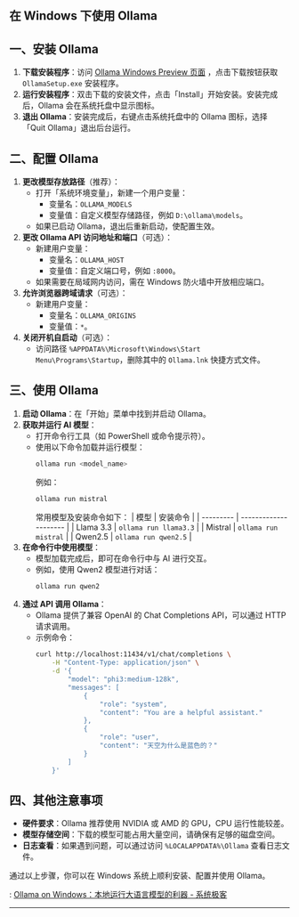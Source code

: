 

## 在 Windows 下使用 Ollama

## 一、安装 Ollama
1. **下载安装程序**：访问 [Ollama Windows Preview 页面](https://ollama.com/download/windows) ，点击下载按钮获取 `OllamaSetup.exe` 安装程序。
2. **运行安装程序**：双击下载的安装文件，点击「Install」开始安装。安装完成后，Ollama 会在系统托盘中显示图标。
3. **退出 Ollama**：安装完成后，右键点击系统托盘中的 Ollama 图标，选择「Quit Ollama」退出后台运行。

## 二、配置 Ollama
1. **更改模型存放路径**（推荐）：
   - 打开「系统环境变量」，新建一个用户变量：
     - 变量名：`OLLAMA_MODELS`
     - 变量值：自定义模型存储路径，例如 `D:\ollama\models`。
   - 如果已启动 Ollama，退出后重新启动，使配置生效。
2. **更改 Ollama API 访问地址和端口**（可选）：
   - 新建用户变量：
     - 变量名：`OLLAMA_HOST`
     - 变量值：自定义端口号，例如 `:8000`。
   - 如果需要在局域网内访问，需在 Windows 防火墙中开放相应端口。
3. **允许浏览器跨域请求**（可选）：
   - 新建用户变量：
     - 变量名：`OLLAMA_ORIGINS`
     - 变量值：`*`。
4. **关闭开机自启动**（可选）：
   - 访问路径 `%APPDATA%\Microsoft\Windows\Start Menu\Programs\Startup`，删除其中的 `Ollama.lnk` 快捷方式文件。

## 三、使用 Ollama
1. **启动 Ollama**：在「开始」菜单中找到并启动 Ollama。
2. **获取并运行 AI 模型**：
   - 打开命令行工具（如 PowerShell 或命令提示符）。
   - 使用以下命令加载并运行模型：
     ```bash
     ollama run <model_name>
     ```
     例如：
     ```bash
     ollama run mistral
     ```
     常用模型及安装命令如下：
     | 模型      | 安装命令              |
     | --------- | --------------------- |
     | Llama 3.3 | `ollama run llama3.3` |
     | Mistral   | `ollama run mistral`  |
     | Qwen2.5   | `ollama run qwen2.5`  |
3. **在命令行中使用模型**：
   - 模型加载完成后，即可在命令行中与 AI 进行交互。
   - 例如，使用 Qwen2 模型进行对话：
     ```bash
     ollama run qwen2
     ```
4. **通过 API 调用 Ollama**：
   - Ollama 提供了兼容 OpenAI 的 Chat Completions API，可以通过 HTTP 请求调用。
   - 示例命令：
     ```bash
     curl http://localhost:11434/v1/chat/completions \
         -H "Content-Type: application/json" \
         -d '{
             "model": "phi3:medium-128k",
             "messages": [
                 {
                     "role": "system",
                     "content": "You are a helpful assistant."
                 },
                 {
                     "role": "user",
                     "content": "天空为什么是蓝色的？"
                 }
             ]
         }'
     ```

## 四、其他注意事项
- **硬件要求**：Ollama 推荐使用 NVIDIA 或 AMD 的 GPU，CPU 运行性能较差。
- **模型存储空间**：下载的模型可能占用大量空间，请确保有足够的磁盘空间。
- **日志查看**：如果遇到问题，可以通过访问 `%LOCALAPPDATA%\Ollama` 查看日志文件。

通过以上步骤，你可以在 Windows 系统上顺利安装、配置并使用 Ollama。

: [Ollama on Windows：本地运行大语言模型的利器 - 系统极客](https://www.xitongjike.com/article/16383.html)

---